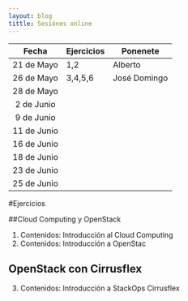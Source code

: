 ```yaml
---
layout: blog
tittle: Sesiónes online
---
```


|Fecha|Ejercicios|Ponenete|
|:---:|----------|--------|
|21 de Mayo| 1,2 |Alberto |
|26 de Mayo| 3,4,5,6 |José Domingo  |
|28 de Mayo|  |  |
|2 de Junio|  |  |
|9 de Junio|  |  |
|11 de Junio|  |  |
|16 de Junio|  |  |
|18 de Junio|  |  |
|23 de Junio|  |  |
|25 de Junio|  |  |

#Ejercicios

##Cloud Computing y OpenStack

1. Contenidos: Introducción al Cloud Computing
2. Contenidos: Introducción a OpenStac

## OpenStack con Cirrusflex

3. Contenidos: Introducción a StackOps Cirrusflex